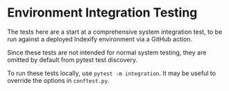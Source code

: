 # Environment Integration Testing

The tests here are a start at a comprehensive system integration test,
to be run against a deployed Indexify environment via a GitHub action.

Since these tests are not intended for normal system testing, they are
omitted by default from pytest test discovery.

To run these tests locally, use `pytest -m integration`.  It may be
useful to override the options in `conftest.py`.
